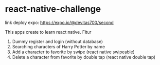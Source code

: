 # react-native-challenge

link deploy expo: https://expo.io/@devitas700/second

This apps create to learn react native.
Fitur
1. Dummy register and login (without database)
2. Searching characters of Harry Potter by name
3. Add a character to favorite by swipe (react native swipeable)
4. Delete a character from favorite by double tap (react native double tap)
